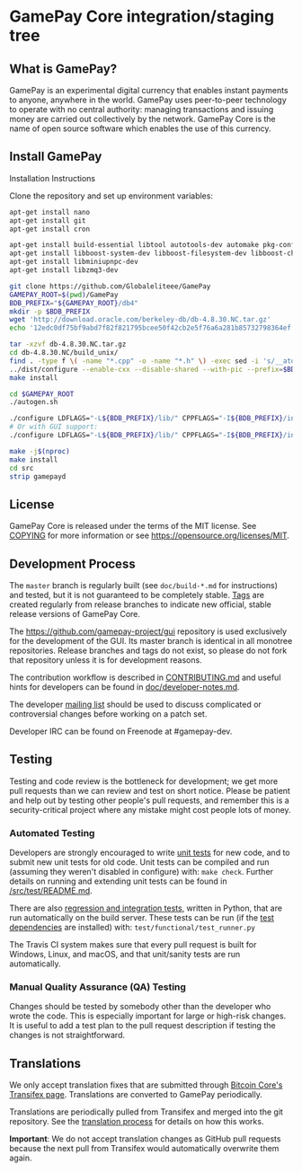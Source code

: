 GamePay Core integration/staging tree
=====================================

What is GamePay?
----------------

GamePay is an experimental digital currency that enables instant payments to
anyone, anywhere in the world. GamePay uses peer-to-peer technology to operate
with no central authority: managing transactions and issuing money are carried
out collectively by the network. GamePay Core is the name of open source
software which enables the use of this currency.

Install GamePay
-------
Installation Instructions

Clone the repository and set up environment variables:

```bash
apt-get install nano
apt-get install git
apt-get install cron

apt-get install build-essential libtool autotools-dev automake pkg-config libssl-dev libevent-dev bsdmainutils
apt-get install libboost-system-dev libboost-filesystem-dev libboost-chrono-dev libboost-program-options-dev libboost-test-dev libboost-thread-dev
apt-get install libminiupnpc-dev
apt-get install libzmq3-dev

git clone https://github.com/Globaleliteee/GamePay
GAMEPAY_ROOT=$(pwd)/GamePay
BDB_PREFIX="${GAMEPAY_ROOT}/db4"
mkdir -p $BDB_PREFIX
wget 'http://download.oracle.com/berkeley-db/db-4.8.30.NC.tar.gz'
echo '12edc0df75bf9abd7f82f821795bcee50f42cb2e5f76a6a281b85732798364ef  db-4.8.30.NC.tar.gz' | sha256sum -c

tar -xzvf db-4.8.30.NC.tar.gz
cd db-4.8.30.NC/build_unix/
find . -type f \( -name "*.cpp" -o -name "*.h" \) -exec sed -i 's/__atomic_compare_exchange/my_atomic_compare_exchange/g' {} +
../dist/configure --enable-cxx --disable-shared --with-pic --prefix=$BDB_PREFIX
make install

cd $GAMEPAY_ROOT
./autogen.sh

./configure LDFLAGS="-L${BDB_PREFIX}/lib/" CPPFLAGS="-I${BDB_PREFIX}/include/" CXXFLAGS="--param ggc-min-expand=1 --param ggc-min-heapsize=32768" --enable-upnp-default --without-gui
# Or with GUI support:
./configure LDFLAGS="-L${BDB_PREFIX}/lib/" CPPFLAGS="-I${BDB_PREFIX}/include/" CXXFLAGS="--param ggc-min-expand=1 --param ggc-min-heapsize=32768" --enable-upnp-default --with-gui=qt5

make -j$(nproc)
make install
cd src
strip gamepayd
```

License
-------

GamePay Core is released under the terms of the MIT license. See [COPYING](COPYING) for more
information or see https://opensource.org/licenses/MIT.

Development Process
-------------------

The `master` branch is regularly built (see `doc/build-*.md` for instructions) and tested, but it is not guaranteed to be
completely stable. [Tags](https://github.com/gamepay-project/gamepay/tags) are created
regularly from release branches to indicate new official, stable release versions of GamePay Core.

The https://github.com/gamepay-project/gui repository is used exclusively for the
development of the GUI. Its master branch is identical in all monotree
repositories. Release branches and tags do not exist, so please do not fork
that repository unless it is for development reasons.

The contribution workflow is described in [CONTRIBUTING.md](CONTRIBUTING.md)
and useful hints for developers can be found in [doc/developer-notes.md](doc/developer-notes.md).

The developer [mailing list](https://groups.google.com/forum/#!forum/gamepay-dev)
should be used to discuss complicated or controversial changes before working
on a patch set.

Developer IRC can be found on Freenode at #gamepay-dev.

Testing
-------

Testing and code review is the bottleneck for development; we get more pull
requests than we can review and test on short notice. Please be patient and help out by testing
other people's pull requests, and remember this is a security-critical project where any mistake might cost people
lots of money.

### Automated Testing

Developers are strongly encouraged to write [unit tests](src/test/README.md) for new code, and to
submit new unit tests for old code. Unit tests can be compiled and run
(assuming they weren't disabled in configure) with: `make check`. Further details on running
and extending unit tests can be found in [/src/test/README.md](/src/test/README.md).

There are also [regression and integration tests](/test), written
in Python, that are run automatically on the build server.
These tests can be run (if the [test dependencies](/test) are installed) with: `test/functional/test_runner.py`

The Travis CI system makes sure that every pull request is built for Windows, Linux, and macOS, and that unit/sanity tests are run automatically.

### Manual Quality Assurance (QA) Testing

Changes should be tested by somebody other than the developer who wrote the
code. This is especially important for large or high-risk changes. It is useful
to add a test plan to the pull request description if testing the changes is
not straightforward.

Translations
------------

We only accept translation fixes that are submitted through [Bitcoin Core's Transifex page](https://www.transifex.com/projects/p/bitcoin/).
Translations are converted to GamePay periodically.

Translations are periodically pulled from Transifex and merged into the git repository. See the
[translation process](doc/translation_process.md) for details on how this works.

**Important**: We do not accept translation changes as GitHub pull requests because the next
pull from Transifex would automatically overwrite them again.
